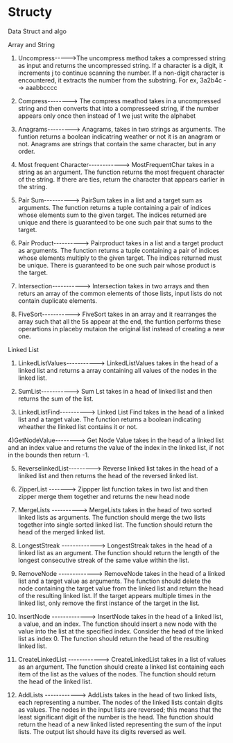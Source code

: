 # Structy

Data Struct and algo

Array and String

1. Uncompress----->The uncompress method takes a compressed string as input and returns the uncompressed string. If a character is a digit, it increments j to continue scanning the number. If a non-digit character is encountered, it extracts the number from the substring. For ex, 3a2b4c --> aaabbcccc

2) Compress--------> The compress meathod takes in a uncompressed string and then converts that into a compresseed string, if the number appears only once then instead of 1 we just write the alphabet

3) Anagrams---------> Anagrams, takes in two strings as arguments. The funtion returns a boolean indicatring weather or not it is an anagram or not. Anagrams are strings that contain the same character, but in any order.

4) Most frequent Character------------> MostFrequentChar takes in a string as an argument. The function returns the most frequent character of the string. If there are ties, return the character that appears earlier in the string.

5) Pair Sum----------> PairSum takes in a list and a target sum as arguments. The function returns a tuple containing a pair of indices whose elements sum to the given target. The indices returned are unique and there is guaranteed to be one such pair that sums to the target.

6) Pair Product----------> Pairproduct takes in a list and a target product as arguments. The function returns a tuple containing a pair of indices whose elements multiply to the given target. The indices returned must be unique. There is guaranteed to be one such pair whose product is the target.

7) Intersection-----------> Intersection takes in two arrays and then returs an array of the common elements of those lists, input lists do not contain duplicate elements.

8) FiveSort-----------> FiveSort takes in an array and it rearranges the array such that all the 5s appear at the end, the funtion performs these operartions in placeby mutaion the original list instead of creating a new one.

Linked List

1. LinkedListValues-----------> LinkedListValues takes in the head of a linked list and returns a array containing all values of the nodes in the linked list.

2) SumList-----------> Sum Lst takes in a head of linked list and then returns the sum of the list.

3) LinkedListFind----------> Linked List Find takes in the head of a linked list and a target value. The function returns a boolean indicating wheather the llinked list contains it or not.

4)GetNodeValue--------> Get Node Value takes in the head of a linked list and an index value and returns the value of the index in the linked list, if not in the bounds then return -1.

5. ReverselinkedList---------> Reverse linked list takes in the head of a liniked list and then returns the head of the reversed linked list.

6. ZipperList -------> Zippper list function takes in two list and then zipper merge them together and returns the new head node

7) MergeLists ----------> MergeLists takes in the head of two sorted linked lists as arguments. The function should merge the two lists together into single sorted linked list. The function should return the head of the merged linked list.

8) LongestStreak -------------> LongestStreak takes in the head of a linked list as an argument. The function should return the length of the longest consecutive streak of the same value within the list.

9) RemoveNode -------------> RemoveNode takes in the head of a linked list and a target value as arguments. The function should delete the node containing the target value from the linked list and return the head of the resulting linked list. If the target appears multiple times in the linked list, only remove the first instance of the target in the list.

10) InsertNode -------------> InsertNode takes in the head of a linked list, a value, and an index. The function should insert a new node with the value into the list at the specified index. Consider the head of the linked list as index 0. The function should return the head of the resulting linked list.

11) CreateLinkedList ------------> CreateLinkedList takes in a list of values as an argument. The function should create a linked list containing each item of the list as the values of the nodes. The function should return the head of the linked list.

12) AddLists ------------> AddLists takes in the head of two linked lists, each representing a number. The nodes of the linked lists contain digits as values. The nodes in the input lists are reversed; this means that the least significant digit of the number is the head. The function should return the head of a new linked listed representing the sum of the input lists. The output list should have its digits reversed as well.
